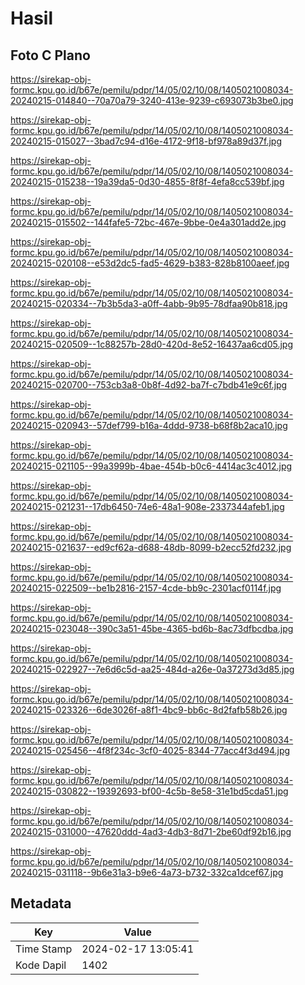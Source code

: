 # Hasil

## Foto C Plano

https://sirekap-obj-formc.kpu.go.id/b67e/pemilu/pdpr/14/05/02/10/08/1405021008034-20240215-014840--70a70a79-3240-413e-9239-c693073b3be0.jpg

https://sirekap-obj-formc.kpu.go.id/b67e/pemilu/pdpr/14/05/02/10/08/1405021008034-20240215-015027--3bad7c94-d16e-4172-9f18-bf978a89d37f.jpg

https://sirekap-obj-formc.kpu.go.id/b67e/pemilu/pdpr/14/05/02/10/08/1405021008034-20240215-015238--19a39da5-0d30-4855-8f8f-4efa8cc539bf.jpg

https://sirekap-obj-formc.kpu.go.id/b67e/pemilu/pdpr/14/05/02/10/08/1405021008034-20240215-015502--144fafe5-72bc-467e-9bbe-0e4a301add2e.jpg

https://sirekap-obj-formc.kpu.go.id/b67e/pemilu/pdpr/14/05/02/10/08/1405021008034-20240215-020108--e53d2dc5-fad5-4629-b383-828b8100aeef.jpg

https://sirekap-obj-formc.kpu.go.id/b67e/pemilu/pdpr/14/05/02/10/08/1405021008034-20240215-020334--7b3b5da3-a0ff-4abb-9b95-78dfaa90b818.jpg

https://sirekap-obj-formc.kpu.go.id/b67e/pemilu/pdpr/14/05/02/10/08/1405021008034-20240215-020509--1c88257b-28d0-420d-8e52-16437aa6cd05.jpg

https://sirekap-obj-formc.kpu.go.id/b67e/pemilu/pdpr/14/05/02/10/08/1405021008034-20240215-020700--753cb3a8-0b8f-4d92-ba7f-c7bdb41e9c6f.jpg

https://sirekap-obj-formc.kpu.go.id/b67e/pemilu/pdpr/14/05/02/10/08/1405021008034-20240215-020943--57def799-b16a-4ddd-9738-b68f8b2aca10.jpg

https://sirekap-obj-formc.kpu.go.id/b67e/pemilu/pdpr/14/05/02/10/08/1405021008034-20240215-021105--99a3999b-4bae-454b-b0c6-4414ac3c4012.jpg

https://sirekap-obj-formc.kpu.go.id/b67e/pemilu/pdpr/14/05/02/10/08/1405021008034-20240215-021231--17db6450-74e6-48a1-908e-2337344afeb1.jpg

https://sirekap-obj-formc.kpu.go.id/b67e/pemilu/pdpr/14/05/02/10/08/1405021008034-20240215-021637--ed9cf62a-d688-48db-8099-b2ecc52fd232.jpg

https://sirekap-obj-formc.kpu.go.id/b67e/pemilu/pdpr/14/05/02/10/08/1405021008034-20240215-022509--be1b2816-2157-4cde-bb9c-2301acf0114f.jpg

https://sirekap-obj-formc.kpu.go.id/b67e/pemilu/pdpr/14/05/02/10/08/1405021008034-20240215-023048--390c3a51-45be-4365-bd6b-8ac73dfbcdba.jpg

https://sirekap-obj-formc.kpu.go.id/b67e/pemilu/pdpr/14/05/02/10/08/1405021008034-20240215-022927--7e6d6c5d-aa25-484d-a26e-0a37273d3d85.jpg

https://sirekap-obj-formc.kpu.go.id/b67e/pemilu/pdpr/14/05/02/10/08/1405021008034-20240215-023326--6de3026f-a8f1-4bc9-bb6c-8d2fafb58b26.jpg

https://sirekap-obj-formc.kpu.go.id/b67e/pemilu/pdpr/14/05/02/10/08/1405021008034-20240215-025456--4f8f234c-3cf0-4025-8344-77acc4f3d494.jpg

https://sirekap-obj-formc.kpu.go.id/b67e/pemilu/pdpr/14/05/02/10/08/1405021008034-20240215-030822--19392693-bf00-4c5b-8e58-31e1bd5cda51.jpg

https://sirekap-obj-formc.kpu.go.id/b67e/pemilu/pdpr/14/05/02/10/08/1405021008034-20240215-031000--47620ddd-4ad3-4db3-8d71-2be60df92b16.jpg

https://sirekap-obj-formc.kpu.go.id/b67e/pemilu/pdpr/14/05/02/10/08/1405021008034-20240215-031118--9b6e31a3-b9e6-4a73-b732-332ca1dcef67.jpg


## Metadata

| Key        | Value               |
| ---------- | ------------------- |
| Time Stamp | 2024-02-17 13:05:41 |
| Kode Dapil | 1402                |



